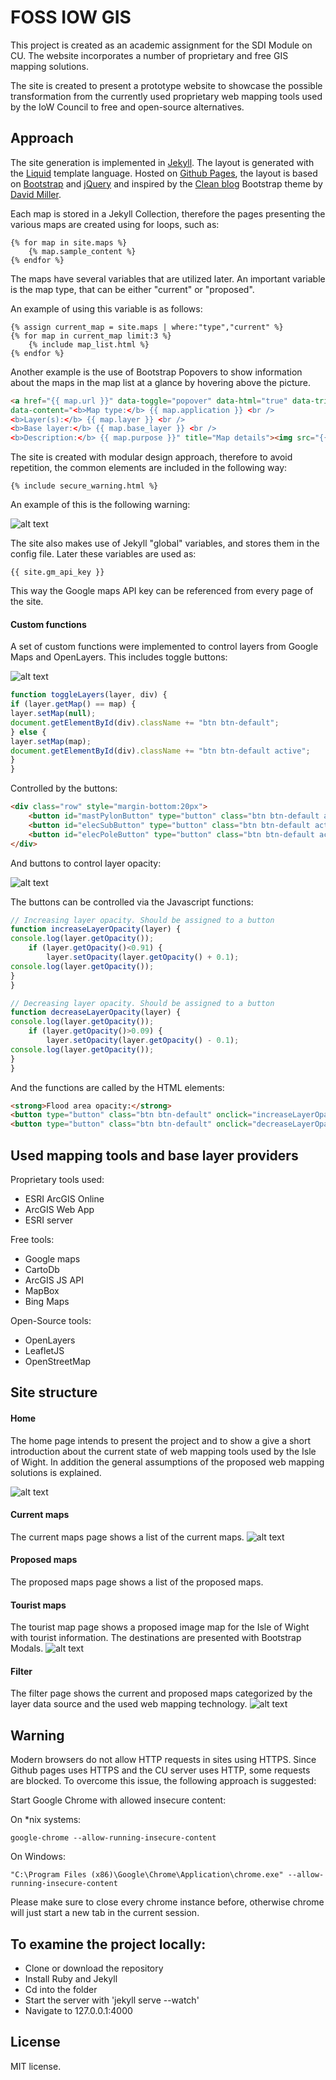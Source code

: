 # FOSS IOW GIS

This project is created as an academic assignment for the SDI Module on CU. The website incorporates a number of proprietary and free GIS mapping solutions.

The site is created to present a prototype website to showcase the possible transformation from the currently used proprietary web mapping tools used by the IoW Council to free and open-source alternatives.

## Approach

The site generation is implemented in <a href="https://jekyllrb.com/">Jekyll</a>. The layout is generated with the <a href="http://shopify.github.io/liquid/">Liquid</a> template language. Hosted on <a href="https://pages.github.com/">Github Pages</a>,
 the layout is based on <a href="http://getbootstrap.com/">Bootstrap</a>
 and <a href="https://jquery.com/">jQuery</a>
 and inspired by the <a href="https://startbootstrap.com/template-overviews/clean-blog/">Clean blog</a> Bootstrap theme by <a href="http://davidmiller.io/">David Miller</a>.</p>

Each map is stored in a Jekyll Collection, therefore the pages presenting the various maps are created using for loops, such as:

```
{% for map in site.maps %}
    {% map.sample_content %}
{% endfor %}
```
The maps have several variables that are utilized later. An important variable is the map type, that can be either "current" or "proposed".

An example of using this variable is as follows:
```
{% assign current_map = site.maps | where:"type","current" %}
{% for map in current_map limit:3 %}
    {% include map_list.html %}
{% endfor %}
```

Another example is the use of Bootstrap Popovers to show information about the maps in the map list at a glance by hovering above the picture.
```HTML
<a href="{{ map.url }}" data-toggle="popover" data-html="true" data-trigger="hover" data-placement="top"
data-content="<b>Map type:</b> {{ map.application }} <br />
<b>Layer(s):</b> {{ map.layer }} <br />
<b>Base layer:</b> {{ map.base_layer }} <br />
<b>Description:</b> {{ map.purpose }}" title="Map details"><img src="{{ site.baseurl }}/img/{{ map.img }}" alt="{{ map.title }}"></a>
```

The site is created with modular design approach, therefore to avoid repetition, the common elements are included in the following way:

```
{% include secure_warning.html %}
```
An example of this is the following warning:

![alt text](http://i.imgur.com/OpbdGdJ.png "Toggle buttons")


The site also makes use of Jekyll "global" variables, and stores them in the config file. Later these variables are used as:

```
{{ site.gm_api_key }}
```
This way the Google maps API key can be referenced from every page of the site.

#### Custom functions

A set of custom functions were implemented to control layers from Google Maps and OpenLayers.
This includes toggle buttons:

![alt text](http://i.imgur.com/XDkDPtA.png "Toggle buttons")

```Javascript
function toggleLayers(layer, div) {
if (layer.getMap() == map) {
layer.setMap(null);
document.getElementById(div).className += "btn btn-default";
} else {
layer.setMap(map);
document.getElementById(div).className += "btn btn-default active";
}
}
```
Controlled by the buttons:
```HTML
<div class="row" style="margin-bottom:20px">
    <button id="mastPylonButton" type="button" class="btn btn-default active" onclick="toggleLayers(mastpylon, this.id);">Toggle masts and pylons</button>
    <button id="elecSubButton" type="button" class="btn btn-default active" onclick="toggleLayers(elsubstation, this.id);">Toggle electricity sub stations</button>
    <button id="elecPoleButton" type="button" class="btn btn-default active" onclick="toggleLayers(elpoles, this.id);">Toggle electricity poles</button>
</div>
```

And buttons to control layer opacity:

![alt text](http://i.imgur.com/ZmvV1HU.png "Toggle buttons")

The buttons can be controlled via the Javascript functions:

```Javascript
// Increasing layer opacity. Should be assigned to a button
function increaseLayerOpacity(layer) {
console.log(layer.getOpacity());
	if (layer.getOpacity()<0.91) {
		layer.setOpacity(layer.getOpacity() + 0.1);
console.log(layer.getOpacity());
}
}

// Decreasing layer opacity. Should be assigned to a button
function decreaseLayerOpacity(layer) {
console.log(layer.getOpacity());
	if (layer.getOpacity()>0.09) {
		layer.setOpacity(layer.getOpacity() - 0.1);
console.log(layer.getOpacity());
}
}
```

And the functions are called by the HTML elements:
```HTML
<strong>Flood area opacity:</strong>
<button type="button" class="btn btn-default" onclick="increaseLayerOpacity(flood);">+</button>
<button type="button" class="btn btn-default" onclick="decreaseLayerOpacity(flood);">-</button>
```

## Used mapping tools and base layer providers

Proprietary tools used:
* ESRI ArcGIS Online
* ArcGIS Web App
* ESRI server

Free tools:
* Google maps
* CartoDb
* ArcGIS JS API
* MapBox
* Bing Maps

Open-Source tools:
* OpenLayers
* LeafletJS
* OpenStreetMap


## Site structure
#### Home
The home page intends to present the project and to show a give a short introduction about the current  state of web mapping tools used by the Isle of Wight. In addition the general assumptions of the proposed web mapping solutions is explained.

![alt text](http://i.imgur.com/st7qBlJ.png "Toggle buttons")

#### Current maps
The current maps page shows a list of the current maps.
![alt text](http://i.imgur.com/Q70cHu0.png "Toggle buttons")

#### Proposed maps
The proposed maps page shows a list of the proposed maps.

#### Tourist maps
The tourist map page shows a proposed image map for the Isle of Wight with tourist information. The destinations are presented with Bootstrap Modals.
![alt text](http://i.imgur.com/yVzwTDO.png "Toggle buttons")

#### Filter
The filter page shows the current and proposed maps categorized by the layer data source and the used web mapping technology.
![alt text](http://i.imgur.com/GQFWawk.png "Toggle buttons")

## Warning
Modern browsers do not allow HTTP requests in sites using HTTPS.
Since Github pages uses HTTPS and the CU server uses HTTP, some requests are blocked.
To overcome this issue, the following approach is suggested:

Start Google Chrome with allowed insecure content:

On \*nix systems:
```
google-chrome --allow-running-insecure-content
```
On Windows:
```
"C:\Program Files (x86)\Google\Chrome\Application\chrome.exe" --allow-running-insecure-content
```
Please make sure to close every chrome instance before, otherwise chrome will just start a new tab in the current session.


## To examine the project locally:
* Clone or download the repository
* Install Ruby and Jekyll
* Cd into the folder
* Start the server with 'jekyll serve --watch'
* Navigate to 127.0.0.1:4000


## License

MIT license.
